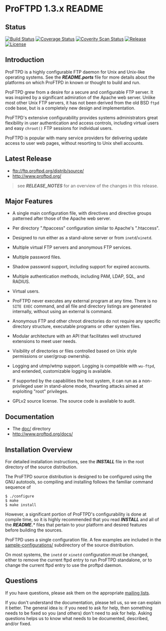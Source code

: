 ProFTPD 1.3.x README
====================

Status
------
[![Build Status](https://travis-ci.org/proftpd/proftpd.svg?branch=master)](https://travis-ci.org/proftpd/proftpd)
[![Coverage Status](https://coveralls.io/repos/proftpd/proftpd/badge.svg?branch=master&service=github)](https://coveralls.io/github/proftpd/proftpd?branch=master)
[![Coverity Scan Status](https://scan.coverity.com/projects/198/badge.svg)](https://scan.coverity.com/projects/198)
[![Release](https://img.shields.io/badge/release-1.3.6c-brightgreen)](https://github.com/proftpd/proftpd/releases/latest)
[![License](https://img.shields.io/badge/license-GPL-brightgreen.svg)](https://img.shields.io/badge/license-GPL-brightgreen.svg)

Introduction
------------

ProFTPD is a highly configurable FTP daemon for Unix and Unix-like
operating systems.  See the _**README.ports**_ file for more details about
the platforms on which ProFTPD in known or thought to build and run.

ProFTPD grew from a desire for a secure and configurable FTP server.
It was inspired by a significant admiration of the Apache web server.
Unlike most other Unix FTP servers, it has not been derived from the old
BSD `ftpd` code base, but is a completely new design and implementation.

ProFTPD's extensive configurability provides systems administrators great
flexibility in user authentication and access controls, including virtual
users and easy `chroot()` FTP sessions for individual users.

ProFTPD is popular with many service providers for delivering update
access to user web pages, without resorting to Unix shell accounts.

Latest Release
--------------

- ftp://ftp.proftpd.org/distrib/source/
- http://www.proftpd.org/

>see _**RELEASE_NOTES**_ for an overview of the changes in this release.

Major Features
--------------

- A single main configuration file, with directives and directive groups patterned after those of the Apache web server. 

- Per directory ".ftpaccess" configuration similar to Apache's ".htaccess". 

- Designed to run either as a stand-alone server or from `inetd`/`xinetd`.

- Multiple virtual FTP servers and anonymous FTP services. 

- Multiple password files.

- Shadow password support, including support for expired accounts.

- Multiple authentication methods, including PAM, LDAP, SQL, and RADIUS.

- Virtual users.

- ProFTPD never executes any external program at any time. There is no `SITE EXEC` command, and all file and directory listings are generated internally, without using an external ls command.

- Anonymous FTP and other chroot directories do not require any specific directory structure, executable programs or other system files. 

- Modular architecture with an API that facilitates well structured extensions to meet user needs.

- Visibility of directories or files controlled based on Unix style permissions or user/group ownership. 

- Logging and utmp/wtmp support.  Logging is compatible with `wu-ftpd`, and extended, customizable logging is available.

- If supported by the capabilities the host system, it can run as a non-privileged user in stand-alone mode, thwarting attacks aimed at exploiting "root" privileges.

- GPLv2 source license.  The source code is available to audit.

Documentation
-------------

- The [doc/](doc/) directory
- http://www.proftpd.org/docs/

Installation Overview
---------------------

For detailed installation instructions, see the _**INSTALL**_ file in the root directory of the source distribution.

The ProFTPD source distribution is designed to be configured using the GNU autotools, so compiling and installing follows the familiar command sequence of

    $ ./configure
    $ make
    $ make install

However, a significant portion of ProFTPD's configurability is done at compile time, so it is highly recommended that you read _**INSTALL**_ and all of the _**README.***_ files that pertain to your platform and desired features before building the sources.

ProFTPD uses a single configuration file.  A few examples are included in the [sample-configurations/](sample-configurations/) subdirectory of the source distribution.

On most systems, the `inetd` or `xinetd` configuration must be changed, either to remove the current ftpd entry to run ProFTPD standalone, or to change the current ftpd entry to use the proftpd daemon.

Questions
---------

If you have questions, please ask them on the appropriate [mailing lists](http://www.proftpd.org/lists.html).

If you don't understand the documentation, please tell us, so we can explain it better.  The general idea is: if you need to ask for help, then something needs to be fixed so you (and others) don't need to ask for help.  Asking questions helps us to know what needs to be documented, described, and/or fixed.
